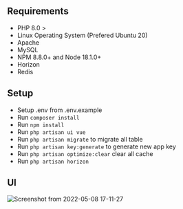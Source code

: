 ## Requirements

- PHP 8.0 >
- Linux Operating System (Prefered Ubuntu 20)
- Apache
- MySQL
- NPM 8.8.0+ and Node 18.1.0+
- Horizon
- Redis


## Setup

- Setup .env from .env.example
- Run `composer install`
- Run `npm install`
- Run `php artisan ui vue`
- Run `php artisan migrate` to migrate all table
- Run `php artisan key:generate` to generate new app key
- Run `php artisan optimize:clear` clear all cache 
- Run `php artisan horizon`


## UI
![Screenshot from 2022-05-08 17-11-27](https://user-images.githubusercontent.com/62287144/167291566-b00e29c0-aa36-45a0-a16a-b3bf5b0793e2.png)
